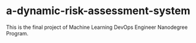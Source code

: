 # a-dynamic-risk-assessment-system
This is the final project of Machine Learning DevOps Engineer Nanodegree Program.

